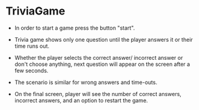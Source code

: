 # TriviaGame

* In order to start a game press the button "start".

* Trivia game shows only one question until the player answers it or their time runs out.

* Whether the player selects the correct answer/ incorrect answer or don't choose anything, next question will appear on the screen after a few seconds.

* The scenario is similar for wrong answers and time-outs.

* On the final screen, player will see the number of correct answers, incorrect answers, and an option to restart the game.